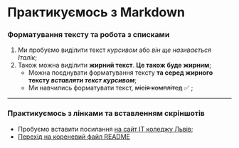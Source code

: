 # Практикуємось з Markdown
### Форматування тексту та робота з списками
1. Ми пробуємо виділити текст *курсивом* або _він ще називається Італік_;
1. Також можна виділити **жирний текст**. __Це також буде жирним__;
    - Можна поєднувати форматування тексту **та серед жирного тексту _вставляти текст курсивом_**;
    + Ми навчились форматувати текст, ~~місія комплітед~~ :white_check_mark: ;

---

### Практикуємось з лінками та вставленням скріншотів
- Пробуємо вставити посилання [на сайт ІТ коледжу Львів](https://itcollege.lviv.ua/ "Перехід на головну сторінку сайту");
- [Перехід на кореневий файл README](../README.md)

